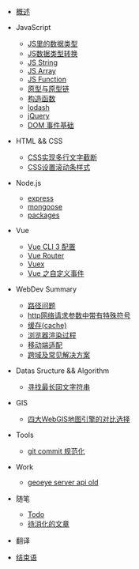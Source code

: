 <!-- docs/_sidebar.md -->

* [概述](README.md)

* JavaScript
  * [JS里的数据类型](javascript/JS里的数据类型.md) 
  * [JS数据类型转换](javascript/JS数据类型转换.md) 
  * [JS String](javascript/string.md) 
  * [JS Array](javascript/array.md) 
  * [JS Function](javascript/function.md) 
  * [原型与原型链](javascript/原型与原型链.md) 
  * [构造函数](javascript/构造函数.md) 
  * [lodash](javascript/lodash.md)
  * [jQuery](javascript/jquery.md)
  * [DOM 事件基础](javascript/dom事件.md)

* HTML && CSS
  * [CSS实现多行文字截断](html&css/CSS实现多行文字截断.md)
  * [CSS设置滚动条样式](html&css/CSS设置滚动条样式.md)

* Node.js
  * [express](node/express.md)
  * [mongoose](node/mongoose.md)
  * [packages](node/packages.md)

* Vue
  * [Vue CLI 3 配置](vue/vue-cli3.md)
  * [Vue Router](vue/vue-router.md)
  * [Vuex](vue/vuex.md)
  * [Vue 之自定义事件](vue/vue之自定义事件.md)

* WebDev Summary
  * [路径问题](webdev_summary/路径.md)
  * [http网络请求参数中带有特殊符号](webdev_summary/http网络请求参数中带有特殊符号.md)
  * [缓存(cache)](webdev_summary/cache.md)
  * [浏览器渲染过程](webdev_summary/浏览器渲染过程.md)
  * [移动端适配](webdev_summary/移动端适配.md)
  * [跨域及常见解决方案](webdev_summary/跨域及常见解决方案.md)

* Datas Sructure && Algorithm
  * [寻找最长回文字符串](datastructure_algorithm/寻找最长回文字符串.md)

* GIS
  * [四大WebGIS地图引擎的对比选择](gis/四大webgis地图引擎的对比选择.md)

* Tools
  * [git commit 规范化](tools/git提交信息规范化.md)

* Work
  * [geoeye server api old](work/geoeye-server-api.md)

* 随笔
  * [Todo](随笔/todo.md)
  * [待消化的文章](随笔/文章.md)

* 翻译

* [结束语](end.md)
